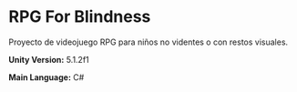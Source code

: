 # RPG For Blindness
Proyecto de videojuego RPG para niños no videntes o con restos visuales.

**Unity Version:** 5.1.2f1

**Main Language:** C#
